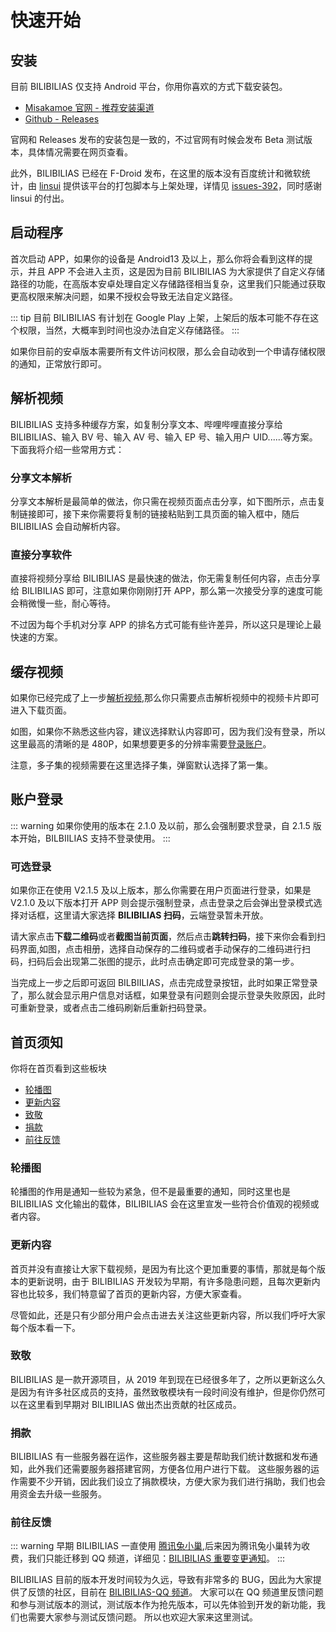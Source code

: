 # 快速开始

## 安装

目前 BILIBILIAS 仅支持 Android 平台，你用你喜欢的方式下载安装包。

- [Misakamoe 官网 - 推荐安装渠道](https://api.misakamoe.com/app/)
- [Github - Releases](https://github.com/1250422131/bilibilias/releases)

官网和 Releases 发布的安装包是一致的，不过官网有时候会发布 Beta 测试版本，具体情况需要在网页查看。

此外，BILIBILIAS 已经在 F-Droid 发布，在这里的版本没有百度统计和微软统计，由 [linsui](https://github.com/linsui) 提供该平台的打包脚本与上架处理，详情见 [issues-392](https://github.com/1250422131/bilibilias/issues/392)，同时感谢 linsui 的付出。
[<AsImage  width="40%"  src="https://fdroid.gitlab.io/artwork/badge/get-it-on-zh-hans.png" :isAmplify=false></AsImage>](https://f-droid.org/packages/com.imcys.bilibilias/)

## 启动程序

首次启动 APP，如果你的设备是 Android13 及以上，那么你将会看到这样的提示，并且 APP 不会进入主页，这是因为目前 BILIBILIAS 为大家提供了自定义存储路径的功能，在高版本安卓处理自定义存储路径相当复杂，这里我们只能通过获取更高权限来解决问题，如果不授权会导致无法自定义路径。

::: tip
目前 BILIBILIAS 有计划在 Google Play 上架，上架后的版本可能不存在这个权限，当然，大概率到时间也没办法自定义存储路径。
:::

如果你目前的安卓版本需要所有文件访问权限，那么会自动收到一个申请存储权限的通知，正常放行即可。

<AsImage  width="40%"  src="/images/user/getting-started/app-start-request-permission.jpg"></AsImage>

## 解析视频

BILIBILIAS 支持多种缓存方案，如复制分享文本、哔哩哔哩直接分享给 BILIBILIAS、输入 BV 号、输入 AV 号、输入 EP 号、输入用户 UID......等方案。
下面我将介绍一些常用方式：

### 分享文本解析

分享文本解析是最简单的做法，你只需在视频页面点击分享，如下图所示，点击复制链接即可，接下来你需要将复制的链接粘贴到工具页面的输入框中，随后 BILIBILIAS 会自动解析内容。

<div class="sm:flex gap-4">
<AsImage  width="40%"  src="/images/user/getting-started/bili-link-shared.png"></AsImage>
<AsImage  width="40%"  src="/images/user/getting-started/tools-bili-link-as.jpg"></AsImage>
</div>

### 直接分享软件

直接将视频分享给 BILIBILIAS 是最快速的做法，你无需复制任何内容，点击分享给 BILIBILIAS 即可，注意如果你刚刚打开 APP，那么第一次接受分享的速度可能会稍微慢一些，耐心等待。

不过因为每个手机对分享 APP 的排名方式可能有些许差异，所以这只是理论上最快速的方案。

<div class="sm:flex gap-4">
<AsImage  width="40%"  src="/images/user/getting-started/bili-more-shared.png"></AsImage>
<AsImage  width="40%"  src="/images/user/getting-started/tools-bili-app-shared-as.png"></AsImage>
</div>

## 缓存视频

如果你已经完成了上一步[解析视频](./getting-started.html#解析视频),那么你只需要点击解析视频中的视频卡片即可进入下载页面。

如图，如果你不熟悉这些内容，建议选择默认内容即可，因为我们没有登录，所以这里最高的清晰的是 480P，如果想要更多的分辨率需要[登录账户](./getting-started.html#账户登录)。

注意，多子集的视频需要在这里选择子集，弹窗默认选择了第一集。

<div class="sm:flex gap-4">
<AsImage  width="30%"  src="/images/user/getting-started/as-video-page.jpg"></AsImage>
<AsImage  width="30%"  src="/images/user/getting-started/as-video-donwload-dialog.png"></AsImage>
<AsImage  width="30%"  src="/images/user/getting-started/download-list.jpg"></AsImage>
</div>

## 账户登录

::: warning
如果你使用的版本在 2.1.0 及以前，那么会强制要求登录，自 2.1.5 版本开始，BILBIILIAS 支持不登录使用。
:::

### 可选登录 <Badge type="tip" text="^2.1.5" /> <Badge type="warning" text="beta" />

如果你正在使用 V2.1.5 及以上版本，那么你需要在用户页面进行登录，如果是 V2.1.0 及以下版本打开 APP 则会提示强制登录，点击登录之后会弹出登录模式选择对话框，这里请大家选择 **BILIBILIAS 扫码**，云端登录暂未开放。

请大家点击**下载二维码**或者**截图当前页面**，然后点击**跳转扫码**，接下来你会看到扫码界面,如图，点击相册，选择自动保存的二维码或者手动保存的二维码进行扫码，扫码后会出现第二张图的提示，此时点击确定即可完成登录的第一步。

<div class="sm:flex gap-4">
<AsImage  width="30%"  src="/images/user/getting-started/user-not-login.jpg"></AsImage>
<AsImage  width="30%"  src="/images/user/getting-started/user-login-model-dialog.jpg"></AsImage>
<AsImage  width="30%"  src="/images/user/getting-started/user-login-qr-login.jpg"></AsImage>
</div>

当完成上一步之后即可返回 BILBIILIAS，点击完成登录按钮，此时如果正常登录了，那么就会显示用户信息对话框，如果登录有问题则会提示登录失败原因，此时可重新登录，或者点击二维码刷新后重新扫码登录。

<div class="sm:flex gap-4">
<AsImage  width="40%"  src="/images/user/getting-started/user-login-check-dialog.png"></AsImage>
<AsImage  width="40%"  src="/images/user/getting-started/user-info-dialog.png"></AsImage>
</div>

## 首页须知

你将在首页看到这些板块

- [轮播图](./getting-started.html#轮播图)
- [更新内容](./getting-started.html#更新内容)
- [致敬](./getting-started.html#致敬)
- [捐款](./getting-started.html#捐款)
- [前往反馈](./getting-started.html#前往反馈)

<AsImage  width="200px"  src="/images/user/getting-started/app-home.jpg"></AsImage>

### 轮播图

轮播图的作用是通知一些较为紧急，但不是最重要的通知，同时这里也是 BILIBILIAS 文化输出的载体，BILIBILIAS 会在这里宣发一些符合价值观的视频或者内容。

### 更新内容

首页并没有直接让大家下载视频，是因为有比这个更加重要的事情，那就是每个版本的更新说明，由于 BILIBILIAS 开发较为早期，有许多隐患问题，且每次更新内容也比较多，我们特意留了首页的更新内容，方便大家查看。

尽管如此，还是只有少部分用户会点击进去关注这些更新内容，所以我们呼吁大家每个版本看一下。

### 致敬

BILIBILIAS 是一款开源项目，从 2019 年到现在已经很多年了，之所以更新这么久是因为有许多社区成员的支持，虽然致敬模块有一段时间没有维护，但是你仍然可以在这里看到早期对 BILIBILIAS 做出杰出贡献的社区成员。

### 捐款

BILIBILIAS 有一些服务器在运作，这些服务器主要是帮助我们统计数据和发布通知，此外我们还需要服务器搭建官网，方便各位用户进行下载。
这些服务器的运作需要不少开销，因此我们设立了捐款模块，方便大家为我们进行捐助，我们也会用资金去升级一些服务。

### 前往反馈

::: warning
早期 BILIBILIAS 一直使用 [腾讯兔小巢](https://support.qq.com/product/337496),后来因为腾讯兔小巢转为收费，我们只能迁移到 QQ 频道，详细见：[BILIBILIAS 重要变更通知](https://pd.qq.com/s/57dh2bcoz)。
:::

BILIBILIAS 目前的版本开发时间较为久远，导致有非常多的 BUG，因此为大家提供了反馈的社区，目前在 [BILIBILIAS-QQ 频道](https://pd.qq.com/s/15f4xoaz8)。
大家可以在 QQ 频道里反馈问题和参与测试版本的测试，测试版本作为抢先版本，可以先体验到开发的新功能，我们也需要大家参与测试反馈问题。
所以也欢迎大家来这里测试。
